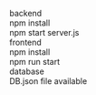 backend<br/>
	npm install<br/>
	npm start server.js<br/>
frontend<br/>
	npm install<br/>
	npm run start<br/>
database<br/>
	DB.json file available<br/>
